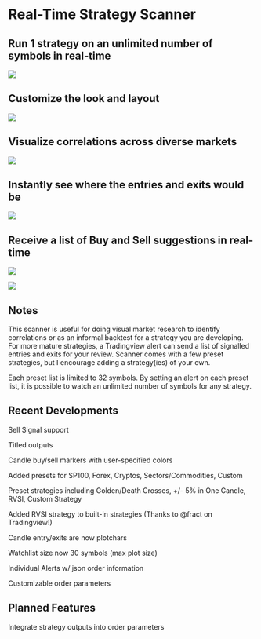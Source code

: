 # Real-Time Strategy Scanner 

## Run 1 strategy on an unlimited number of symbols in real-time

<img src="https://s3.tradingview.com/snapshots/u/upidAdrk.png"></img>

## Customize the look and layout

<img src="https://i.imgur.com/buCj2mV.png"></img>

## Visualize correlations across diverse markets

<img src="https://s3.tradingview.com/snapshots/n/NgANsKiC.png"></img>

## Instantly see where the entries and exits would be

<img src="https://s3.tradingview.com/snapshots/u/upidAdrk.png"></img>

## Receive a list of Buy and Sell suggestions in real-time 

<img src="https://i.imgur.com/KBOWC9v.png"></img>

<img src="https://i.imgur.com/P2czHtb.jpg"></img>

## Notes

This scanner is useful for doing visual market research to identify correlations or as an informal backtest for a strategy you are developing.  For more mature strategies, a Tradingview alert can send a list of signalled entries and exits for your review.  Scanner comes with a few preset strategies, but I encourage adding a strategy(ies) of your own.

Each preset list is limited to 32 symbols.  By setting an alert on each preset list, it is possible to watch an unlimited number of symbols for any strategy.

## Recent Developments

Sell Signal support

Titled outputs

Candle buy/sell markers with user-specified colors

Added presets for SP100, Forex, Cryptos, Sectors/Commodities, Custom

Preset strategies including Golden/Death Crosses, +/- 5% in One Candle, RVSI, Custom Strategy

Added RVSI strategy to built-in strategies (Thanks to @fract on Tradingview!)

Candle entry/exits are now plotchars

Watchlist size now 30 symbols (max plot size)

Individual Alerts w/ json order information

Customizable order parameters

## Planned Features

Integrate strategy outputs into order parameters
